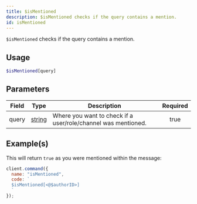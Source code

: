 ```yaml
---
title: $isMentioned
description: $isMentioned checks if the query contains a mention.
id: isMentioned
---
```


`$isMentioned` checks if the query contains a mention.

## Usage

```php
$isMentioned[query]
```

## Parameters

| Field | Type                                                                                              | Description                                                   | Required |
| ----- | ------------------------------------------------------------------------------------------------- | ------------------------------------------------------------- | :------: |
| query | [string](https://developer.mozilla.org/en-US/docs/Web/JavaScript/Reference/Global_Objects/String) | Where you want to check if a user/role/channel was mentioned. |   true   |

## Example(s)

This will return `true` as you were mentioned within the message:

```javascript
client.command({
  name: "isMentioned",
  code: `
  $isMentioned[<@$authorID>]
  `
});
```
